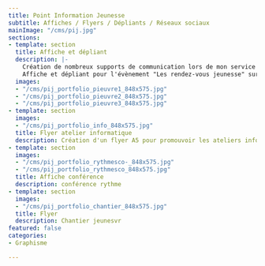 ```yaml
---
title: Point Information Jeunesse
subtitle: Affiches / Flyers / Dépliants / Réseaux sociaux
mainImage: "/cms/pij.jpg"
sections:
- template: section
  title: Affiche et dépliant
  description: |-
    Création de nombreux supports de communication lors de mon service civique effectué au Point Information Jeunesse de la mairie de St Gilles (35).
    Affiche et dépliant pour l'évènement "Les rendez-vous jeunesse" sur le thème de la gourmandise.
  images:
  - "/cms/pij_portfolio_pieuvre1_848x575.jpg"
  - "/cms/pij_portfolio_pieuvre2_848x575.jpg"
  - "/cms/pij_portfolio_pieuvre3_848x575.jpg"
- template: section
  images:
  - "/cms/pij_portfolio_info_848x575.jpg"
  title: Flyer atelier informatique
  description: Création d'un flyer A5 pour promouvoir les ateliers informatiques.
- template: section
  images:
  - "/cms/pij_portfolio_rythmesco-_848x575.jpg"
  - "/cms/pij_portfolio_rythmesco_848x575.jpg"
  title: Affiche conférence
  description: conférence rythme
- template: section
  images:
  - "/cms/pij_portfolio_chantier_848x575.jpg"
  title: Flyer
  description: Chantier jeunesvr
featured: false
categories:
- Graphisme

---
```

